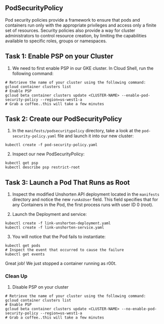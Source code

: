 ## PodSecurityPolicy
Pod security policies provide a framework to ensure that pods and containers run only with the appropriate privileges and access only a finite set of resources. Security policies also provide a way for cluster administrators to control resource creation, by limiting the capabilities available to specific roles, groups or namespaces.

## Task 1: Enable PSP on your Cluster
1. We need to first enable PSP in our GKE cluster. In Cloud Shell, run the following command:
```
# Retrieve the name of your cluster using the following command:
gcloud container clusters list
# Enable PSP
gcloud beta container clusters update <CLUSTER-NAME> --enable-pod-security-policy --region=us-west1-a
# Grab a coffee..this will take a few minutes
```

## Task 2: Create our PodSecurityPolicy
1. In the `manifests/podsecuritypolicy` directory, take a look at the `pod-security-policy.yaml` file and launch it into our new cluster:
```
kubectl create -f pod-security-policy.yaml
```

2. Inspect our new PodSecurityPolicy:
```
kubectl get psp
kubectl describe psp restrict-root
```

## Task 3: Launch a Pod That Runs as Root
1. Inspect the modified Unshorten API deployment located in the `manifests` directory and notice the new `runAsUser` field. This field specifies that for any Containers in the Pod, the first process runs with user ID 0 (root). 

2. Launch the Deployment and service:
```
kubectl create -f link-unshorten-deployment.yaml
kubectl create -f link-unshorten-service.yaml
```

3. You will notice that the Pod fails to instantiate:
```
kubectl get pods
# Inspect the event that occurred to cause the failure
kubectl get events
```

Great job! We just stopped a container running as r00t.

### Clean Up
1. Disable PSP on your cluster
```
# Retrieve the name of your cluster using the following command:
gcloud container clusters list
# Enable PSP
gcloud beta container clusters update <CLUSTER-NAME> --no-enable-pod-security-policy --region=us-west1-a
# Grab a coffee..this will take a few minutes
```


